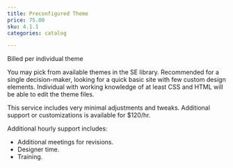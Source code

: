 ```yaml
---
title: Preconfigured Theme
price: 75.00
sku: 4.1.1
categories: catalog

---
```


Billed per individual theme

You may pick from available themes in the SE library. Recommended for a single decision-maker, looking for a quick basic site with few custom design elements. Individual with working knowledge of at least CSS and HTML will be able to edit the theme files.

This service includes very minimal adjustments and tweaks. Additional support or customizations is available for $120/hr.

Additional hourly support includes:

* Additional meetings for revisions.
* Designer time.
* Training.

